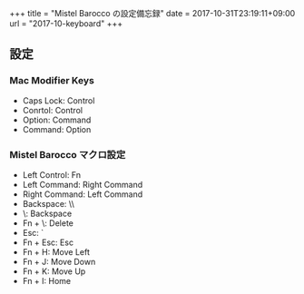 +++
title = "Mistel Barocco の設定備忘録"
date = 2017-10-31T23:19:11+09:00
url = "2017-10-keyboard"
+++

## 設定

### Mac Modifier Keys

- Caps Lock: Control
- Conrtol: Control
- Option: Command
- Command: Option

### Mistel Barocco マクロ設定

- Left Control: Fn
- Left Command: Right Command
- Right Command: Left Command
- Backspace: \\\
- \\\: Backspace
- Fn + \\\: Delete
- Esc: `
- Fn + Esc: Esc
- Fn + H: Move Left
- Fn + J: Move Down
- Fn + K: Move Up
- Fn + I: Home
